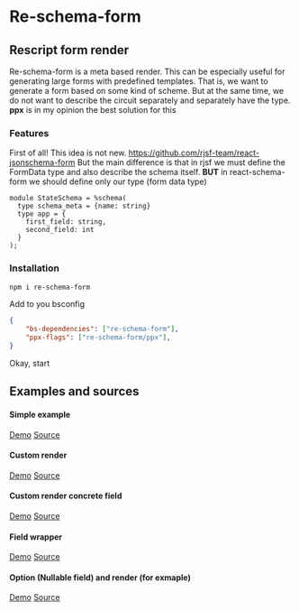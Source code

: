 # Re-schema-form
## Rescript form render
Re-schema-form is a meta based render.  This can be especially useful for generating large forms with predefined templates. That is, we want to generate a form based on some kind of scheme. But at the same time, we do not want to describe the circuit separately and separately have the type. **ppx** is in my opinion the best solution for this

### Features
 
 First of all!  This idea is not new. https://github.com/rjsf-team/react-jsonschema-form
 But the main difference is that in rjsf we must define the FormData type and also describe the schema itself. **BUT** in react-schema-form we should define only our type (form data type)
 
```rescript
module StateSchema = %schema(
  type schema_meta = {name: string}
  type app = {
    first_field: string,
    second_field: int
  }
);
``` 

### Installation

```sh
npm i re-schema-form
```
Add to you bsconfig

```json
{
    "bs-dependencies": ["re-schema-form"],
    "ppx-flags": ["re-schema-form/ppx"],
}
```

Okay, start

## Examples and sources

#### Simple example
[Demo](https://re-schema-form-gw2zquki4-jongleb.vercel.app/#1)
[Source](https://github.com/jongleb/re-schema-form/blob/master/examples/src/App.res)

#### Custom render
[Demo](https://re-schema-form-gw2zquki4-jongleb.vercel.app/#2)
[Source](https://github.com/jongleb/re-schema-form/blob/master/examples/src/CustomRenderByType.res)

#### Custom render concrete field
[Demo](https://re-schema-form-gw2zquki4-jongleb.vercel.app/#3)
[Source](https://github.com/jongleb/re-schema-form/blob/master/examples/src/ConcreteFieldRender.res)

#### Field wrapper
[Demo](https://re-schema-form-gw2zquki4-jongleb.vercel.app/#4)
[Source](https://github.com/jongleb/re-schema-form/blob/master/examples/src/FieldWrapperExample.res)

#### Option (Nullable field) and render (for exmaple)
[Demo](https://re-schema-form-gw2zquki4-jongleb.vercel.app/#5)
[Source](https://github.com/jongleb/re-schema-form/blob/master/examples/src/NullableField.res)
